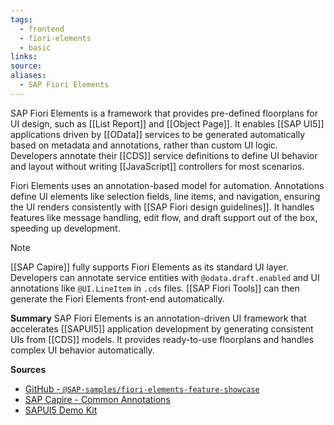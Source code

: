 ```yaml
---
tags:
  - frontend
  - fiori-elements
  - basic
links:
source:
aliases:
  - SAP Fiori Elements
---
```

SAP Fiori Elements is a framework that provides pre-defined floorplans for UI design, such as [[List Report]] and [[Object Page]]. It enables [[SAP UI5]] applications driven by [[OData]] services to be generated automatically based on metadata and annotations, rather than custom UI logic. Developers annotate their [[CDS]] service definitions to define UI behavior and layout without writing [[JavaScript]] controllers for most scenarios.

Fiori Elements uses an annotation-based model for automation. Annotations define UI elements like selection fields, line items, and navigation, ensuring the UI renders consistently with [[SAP Fiori design guidelines]]. It handles features like message handling, edit flow, and draft support out of the box, speeding up development.

> [!NOTE]
> [[SAP Capire]] fully supports Fiori Elements as its standard UI layer. Developers can annotate service entities with `@odata.draft.enabled` and UI annotations like `@UI.LineItem` in `.cds` files. [[SAP Fiori Tools]] can then generate the Fiori Elements front-end automatically.

**Summary**
SAP Fiori Elements is an annotation-driven UI framework that accelerates [[SAPUI5]] application development by generating consistent UIs from [[CDS]] models. It provides ready-to-use floorplans and handles complex UI behavior automatically.

**Sources**
- [GitHub - `@SAP-samples/fiori-elements-feature-showcase`](https://github.com/SAP-samples/fiori-elements-feature-showcase)
- [SAP Capire - Common Annotations](https://cap.cloud.sap/docs/cds/annotations)
- [SAPUI5 Demo Kit](https://sapui5.hana.ondemand.com/)